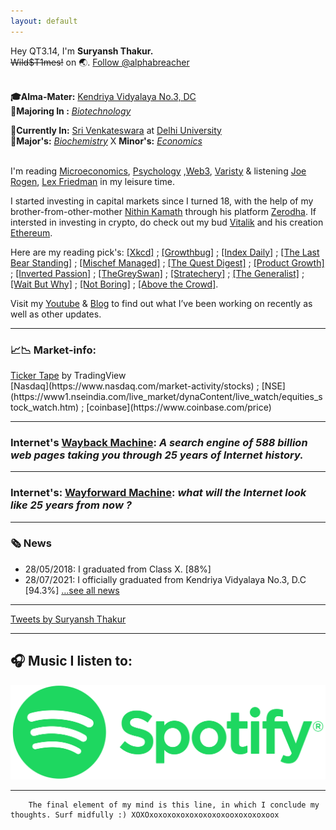 ```yaml
---
layout: default
---
```


   Hey QT3.14,   I'm **Suryansh Thakur.** 
  <br> ~~Wild$T1mes!~~ on 🌏. <a href="https://twitter.com/alphabreacher?ref_src=twsrc%5Etfw" class="twitter-follow-button" data-show-screen-name="false" data-show-count="true">Follow @alphabreacher</a><script async src="https://platform.twitter.com/widgets.js" charset="utf-8"></script> 

<br>**🎓Alma-Mater:** [Kendriya Vidyalaya No.3, DC](https://no3delhicantt.kvs.ac.in/)
<br> **📝Majoring In :**  [_Biotechnology_](https://dbtindia.gov.in/)

 **📍Currently In:** [Sri Venkateswara](http://www.svc.ac.in/) at [Delhi University](http://du.ac.in/)
<br> **📝Major's:** [_Biochemistry_](https://drive.google.com/drive/folders/1YwFOF-yuSvgR9fHkmRp9_5K2qtuVB03W) X **Minor's:** [_Economics_](/assets/pdf/Principles-of-economics-6th-edition-Mankiw.pdf)

<br>I'm reading [Microeconomics](https://www.youtube.com/playlist?list=PLFNFJbo2hfBGRTCMuroZGykNzacwmAH2L), [Psychology](https://www.youtube.com/playlist?list=PL44ABC9278E2EE706) ,[Web3](https://www.youtube.com/playlist?list=PLxVihxZC42nF_MCN9PTvZMIifRjx9cZ2J), [Varisty](https://zerodha.com/varsity/) & listening [Joe Rogen](https://www.joerogan.com/), [Lex Friedman](https://lexfridman.com/) in my leisure time.

I started investing in capital markets since I turned 18, with the help of my brother-from-other-mother [Nithin Kamath](https://nithinkamath.me/) through his platform [Zerodha](https://zerodha.com/). If intersted in investing in crypto, do check out my bud [Vitalik](https://vitalik.ca/) and his creation [Ethereum](https://ethereum.org/en/).

Here are my reading pick's:  [[Xkcd]](https://xkcd.com/) ; [[Growthbug]](https://growthbug.com/) ; [[Index Daily]](https://storiesindica.substack.com/) ; [[The Last Bear Standing]](https://thelastbearstanding.substack.com/archive?utm_source=menu-dropdown) ; [[Mischef Managed]](https://mischiefmanaged.substack.com/archive?utm_source=menu-dropdown) ; [[The Quest Digest]](https://thequestpod.substack.com/) ; [[Product Growth]](https://www.aakashg.com/start-here/) ; [[Inverted Passion]](https://invertedpassion.com/) ; [[TheGreySwan]](https://thegreyswan.substack.com/) ; [[Stratechery]](https://stratechery.com/) ; [[The Generalist]](https://www.readthegeneralist.com/briefings) ; [[Wait But Why]](https://waitbutwhy.com/) ; [[Not Boring]](https://www.notboring.co/) ; [[Above the Crowd]](https://abovethecrowd.com/).

Visit my [Youtube](https://www.youtube.com/channel/UCQqa01aV7uGL68uYpo2kVkg) & [Blog](https://alphabreacher.netlify.app/) to find out what I’ve been working on recently as well as other updates.

* * * * * *
 
###  **📈📉 Market-info:**
<!-- TradingView Widget BEGIN -->
<div class="tradingview-widget-container">
  <div class="tradingview-widget-container__widget"></div>
  <div class="tradingview-widget-copyright"><a href="https://in.tradingview.com" rel="noopener" target="_blank"><span class="blue-text">Ticker Tape</span></a> by TradingView</div>
  <script type="text/javascript" src="https://s3.tradingview.com/external-embedding/embed-widget-ticker-tape.js" async>
  {
  "symbols": [
    {
      "proName": "BITSTAMP:BTCUSD",
      "title": "Bitcoin"
    },
    {
      "proName": "BITSTAMP:ETHUSD",
      "title": "Ethereum"
    },
    {
      "description": "Nifty",
      "proName": "NSE:NIFTY"
    },
    {
      "description": "BankNifty",
      "proName": "NSE:BANKNIFTY"
    },
    {
      "description": "Solana",
      "proName": "FTX:SOLUSD"
    },
    {
      "description": "Nikkei",
      "proName": "TVC:NI225"
    },
    {
      "description": "S&P500",
      "proName": "SP:SPX"
    }
  ],
  "showSymbolLogo": true,
  "colorTheme": "light",
  "isTransparent": false,
  "displayMode": "adaptive",
  "locale": "in"
}
  </script>
</div>
<!-- TradingView Widget END -->
 [Nasdaq](https://www.nasdaq.com/market-activity/stocks) ; [NSE](https://www1.nseindia.com/live_market/dynaContent/live_watch/equities_stock_watch.htm) ; [coinbase](https://www.coinbase.com/price)

* * * * * *

###  **Internet's** [Wayback Machine](https://web.archive.org/): _A search engine of 588 billion web pages taking you through 25 years of Internet history._

* * * * * *

###  **Internet's:** [Wayforward Machine](https://wayforward.archive.org/): _what will the Internet look like 25 years from now ?_

* * * * * *

### 🗞 News

* 28/05/2018: I graduated from Class X. [88%]
* 28/07/2021: I officially graduated from Kendriya Vidyalaya No.3, D.C [94.3%]
  […see all news](./news)

* * * * * *

<a class="twitter-timeline" data-width="650" data-height="450" data-theme="dark" href="https://twitter.com/alphabreacher?ref_src=twsrc%5Etfw">Tweets by Suryansh Thakur</a> <script async src="https://platform.twitter.com/widgets.js" charset="utf-8"></script>


<!--
### Vision
![vision](https://user-images.githubusercontent.com/82106805/137462176-895ef62f-a0b7-437e-b9fc-b6ba72ec581b.png)-->

* * * * * *
## 🎧 Music I listen to:

<a href="https://open.spotify.com/playlist/02Ty4yyLV7pXpc3LGpQNfR?si=GZLn0-xbRU-dTW78HGNEAQ&nd=1&utm_medium=organic&_branch_referrer=H4sIAAAAAAAAA72N3wqCMByFn2bepeYkI5AQSrsQQbE%2FdBNzag7X9mNu0N4%2BDXqF4FwczsfHGbSGaed5E0jNeusSAJczMXp7ULI1VMcSOuGgIOwN5w%2BjeDwsCsIJCtI5C3Z%2FNpWveQJOLGeTnqsf1Da0Nr9EcAOK8wzKoq8QTieG8CG758JfvZvqvGrra7Q9ZcUxKb9nhPOG0PEvhyjYiHama6fviDaqi6V6EsHoB9EsI0AdAQAA&product=open&%24full_url=https%3A%2F%2Fopen.spotify.com%2Fplaylist%2F02Ty4yyLV7pXpc3LGpQNfR%3Fsi%3DGZLn0-xbRU-dTW78HGNEAQ&feature=organic&_branch_match_id=989827065478992980"><img src="assets/img/95308333-BA44-40B4-9C3D-9B684EDC7B63.png" title="Doprelax" alt="English Playlist" width="700px"></a>

* * * * * *
          
        The final element of my mind is this line, in which I conclude my thoughts. Surf midfully :) XOXOxoxoxoxoxoxoxoxoxooxoxoxoxoox
           
           
           
           
           
           
           
           
           

   <script async src="https://cse.google.com/cse.js?cx=f200debcef740e85c"></script>
   <div class="gcse-search"></div>
 
                                                 

